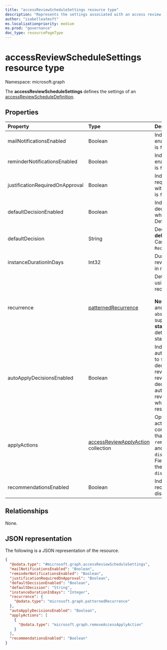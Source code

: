 ```yaml
---
title: "accessReviewScheduleSettings resource type"
description: "Represents the settings associated with an access review series."
author: "isabelleatmsft"
ms.localizationpriority: medium
ms.prod: "governance"
doc_type: resourcePageType
---
```


# accessReviewScheduleSettings resource type

Namespace: microsoft.graph

The **accessReviewScheduleSettings** defines the settings of an [accessReviewScheduleDefinition](accessreviewscheduledefinition.md). 

## Properties
|Property|Type|Description|
|:---|:---|:---|
| mailNotificationsEnabled|Boolean | Indicates whether emails are enabled or disabled. Default value is `false`.               |
| reminderNotificationsEnabled|Boolean  | Indicates whether reminders are enabled or disabled. Default value is `false`.  |
| justificationRequiredOnApproval|Boolean | Indicates whether reviewers are required to provide justification with their decision. Default value is `false`. |
| defaultDecisionEnabled|Boolean | Indicates whether the default decision is enabled or disabled when reviewers do not respond. Default value is `false`. |
| defaultDecision|String | Decision chosen if **defaultDecisionEnabled** is `true`. Can be one of `Approve`, `Deny`, or `Recommendation`. |
| instanceDurationInDays|Int32 | Duration of each recurrence of review (**accessReviewInstance**) in number of days. |
| recurrence|[patternedRecurrence](../resources/patternedrecurrence.md) | Detailed settings for recurrence using the standard Outlook recurrence object.  <br/><br/>**Note:** Only **dayOfMonth**, **interval**, and **type** (`weekly`, `absoluteMonthly`) properties are supported. Use the property **startDate** on **recurrenceRange** to determine the day the review starts. |
| autoApplyDecisionsEnabled|Boolean | Indicates whether decisions are automatically applied. When set to `false`, an admin must apply the decisions manually once the reviewer completes the access review. When set to `true`, decisions are applied automatically after the access review instance duration ends, whether or not the reviewers have responded. Default value is `false`. |
| applyActions|[accessReviewApplyAction](../resources/accessreviewapplyaction.md) collection | Optional field. Describes the  actions to take once a review is complete. There are two types that are currently supported: `removeAccessApplyAction` (default) and `disableAndDeleteUserApplyAction`. Field only needs to be specified in the case of `disableAndDeleteUserApplyAction`. |
| recommendationsEnabled|Boolean | Indicates whether decision recommendations are enabled or disabled. |

## Relationships
None.

## JSON representation
The following is a JSON representation of the resource.
<!-- {
  "blockType": "resource",
  "@odata.type": "microsoft.graph.accessReviewScheduleSettings"
}
-->
``` json
{
  "@odata.type": "#microsoft.graph.accessReviewScheduleSettings",
  "mailNotificationsEnabled": "Boolean",
  "reminderNotificationsEnabled": "Boolean",
  "justificationRequiredOnApproval": "Boolean",
  "defaultDecisionEnabled": "Boolean",
  "defaultDecision": "String",
  "instanceDurationInDays": "Integer",
  "recurrence": {
    "@odata.type": "microsoft.graph.patternedRecurrence"
  },
  "autoApplyDecisionsEnabled": "Boolean",
  "applyActions": [
    {
      "@odata.type": "microsoft.graph.removeAccessApplyAction"
    }
  ],
  "recommendationsEnabled": "Boolean"
}
```
